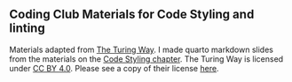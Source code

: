 ## Coding Club Materials for Code Styling and linting

Materials adapted from [The Turing Way](https://github.com/the-turing-way/the-turing-way). I made quarto markdown slides from the materials on the [Code Styling chapter](https://book.the-turing-way.org/project-design/code-styling).
The Turing Way is licensed under [CC BY 4.0](https://creativecommons.org/licenses/by/4.0/). Please see a copy of their license [here](https://github.com/the-turing-way/the-turing-way/blob/main/LICENSE.md).

